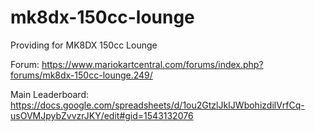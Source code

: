 # mk8dx-150cc-lounge

Providing for MK8DX 150cc Lounge

Forum: https://www.mariokartcentral.com/forums/index.php?forums/mk8dx-150cc-lounge.249/

Main Leaderboard: https://docs.google.com/spreadsheets/d/1ou2GtzlJkIJWbohizdilVrfCq-usOVMJpybZvvzrJKY/edit#gid=1543132076
